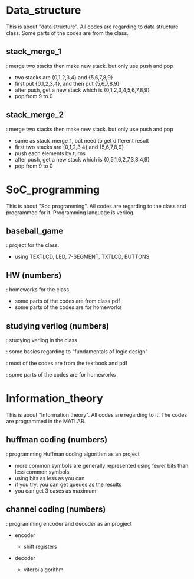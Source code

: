 # Data_structure

This is about "data structure".
All codes are regarding to data structure class.
Some parts of the codes are from the class.

## stack_merge_1
: merge two stacks then make new stack. but only use push and pop
- two stacks are {0,1,2,3,4} and {5,6,7,8,9}
- first put {0,1,2,3,4}, and then put {5,6,7,8,9}
- after push, get a new stack which is {0,1,2,3,4,5,6,7,8,9}
- pop from 9 to 0


## stack_merge_2
: merge two stacks then make new stack. but only use push and pop
- same as stack_merge_1, but need to get different result
- first two stacks are {0,1,2,3,4} and {5,6,7,8,9}
- push each elements by turns
- after push, get a new stack which is {0,5,1,6,2,7,3,8,4,9}
- pop from 9 to 0

# SoC_programming

This is about "Soc programming".
All codes are regarding to the class and programmed for it.
Programming language is verilog.

## baseball_game
: project for the class.
- using TEXTLCD, LED, 7-SEGMENT, TXTLCD, BUTTONS 


## HW (numbers)
: homeworks for the class
  - some parts of the codes are from class pdf
  - some parts of the codes are for homeworks


## studying verilog (numbers)
: studying verilog in the class

: some basics regarding to "fundamentals of logic design"

: most of the codes are from the textbook and pdf

: some parts of the codes are for homeworks


# Information_theory

This is about "Information theory".
All codes are regarding to it.
The codes are programmed in the MATLAB.


## huffman coding (numbers)
: programming Huffman coding algorithm as an project
- more common symbols are generally represented using fewer bits than less common symbols
- using bits as less as you can
- if you try, you can get queues as the results
- you can get 3 cases as maximum


## channel coding (numbers)
: programming encoder and decoder as an progject

- encoder
  - shift registers
  
-  decoder
    - viterbi algorithm
